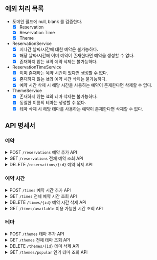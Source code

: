 ## 예외 처리 목록
- 도메인 필드에 null, blank 를 검즘한다.
  - [x] Reservation
  - [x] Reservation Time
  - [x] Theme
- ReservationService
  - [x] 지나간 날짜/시간에 대한 예악은 불가능하다.
  - [x] 해당 날짜/시간에 이미 예약이 존재한다면 예약을 생성할 수 없다.
  - [x] 존재하지 않는 id의 예약 삭제는 불가능하다.
- ReservationTimeService
  - [x] 이미 존재하는 예약 시간이 있다면 생성할 수 없다.
  - [x] 존재하지 않는 id의 예약 시간 삭제는 불가능하다.
  - [x] 예약 시간 삭제 시 해당 시간을 사용하는 예약이 존재한다면 삭제할 수 없다.
- ThemeService
  - [x] 존재하지 않는 id의 테마 삭제는 불가능하다.
  - [x] 동일한 이름의 테마는 생성할 수 없다.
  - [x] 테마 삭제 시 해당 테마를 사용하는 예약이 존재한다면 삭제할 수 없다.

## API 명세서

### 예약

<details>
<summary>POST <code>/reservations</code> 예약 추가 API</summary>

#### Request

```http
POST /reservations HTTP/1.1
content-type: application/json

{
    "name": "브라운",
    "date": "2023-08-05",
    "timeId": 1,
    "themeId": 1
}
```

#### Response

```http
HTTP/1.1 201
Content-Type: application/json

{
    "id": 1,
    "name": "브라운",
    "date": "2023-08-05",
    "time" : {
        "id": 1,
        "startAt" : "10:00"
    },
    "theme" : {
        "id": 1,
        "name": "테마1",
        "thumbnail": "https://example.com/thumbnail.jpg"
    }
}
```

</details>

<details>
<summary>GET <code>/reservations</code> 전체 예약 조회 API</summary>

#### Request

```http
GET /reservations HTTP/1.1
```

#### Response

```http
HTTP/1.1 200
Content-Type: application/json

[
  {
    "id": 1,
    "name": "브라운",
    "date": "2023-08-05",
    "time" : {
        "id": 1,
        "startAt" : "10:00"
    },
    "theme" : {
        "id": 1,
        "name": "테마1",
        "thumbnail": "https://example.com/thumbnail.jpg"
    }
  }
]
```

</details>

<details>
<summary>DELETE <code>/reservations/{id}</code> 예약 삭제 API</summary>

#### Request

```http
DELETE /reservations/1 HTTP/1.1
```

#### Response

```http
HTTP/1.1 204
```

</details>

### 예약 시간

<details>
<summary>POST <code>/times</code> 예약 시간 추가 API</summary>

#### Request

```http
POST /times HTTP/1.1
content-type: application/json

{
    "startAt": "10:00"
}
```

#### Response

```http
HTTP/1.1 201
Content-Type: application/json

{
    "id": 1,
    "startAt": "10:00"
}
```

</details>

<details>
<summary>GET <code>/times</code> 전체 예약 시간 조회 API</summary>

#### Request

```http
GET /times HTTP/1.1
```

#### Response

```http
HTTP/1.1 200 
Content-Type: application/json

[
   {
        "id": 1,
        "startAt": "10:00"
    },
    {
        "id": 2,
        "startAt": "11:00"
    }
]
```

</details>

<details>
<summary>DELETE <code>/times/{id}</code> 예약 시간 삭제 API</summary>

#### Request

```http
DELETE /times/1 HTTP/1.1
```

#### Response

```http
HTTP/1.1 204
```

</details>

<details>
<summary>GET <code>/times/available</code> 이용 가능한 시간 조회 API</summary>

#### Request

```http
GET /times/available?date={date}&themeId={themeId} HTTP/1.1

date: (필수) 예약 가능한 시간을 조회할 날짜 (형식: YYYY-MM-DD)
themeId: (필수) 조회할 테마의 ID
```

#### Response

```http
HTTP/1.1 200

[
    {
        "timeId": 1,
        "startAt": "10:00"
        "alreadyBooked": false
    },
    {
        "timeId": 2,
        "startAt": "10:40"
        "alreadyBooked": true
    }
]
```

</details>

### 테마

<details>
<summary>POST <code>/themes</code> 테마 추가 API</summary>

#### Request

```http
POST /themes HTTP/1.1
content-type: application/json

{
    "name": "테마1",
    "description": "테마1 설명",
    "thumbnail": "https://example.com/thumbnail.jpg"
}
```

#### Response

```http
HTTP/1.1 201
Content-Type: application/json

{
    "id": 1,
    "name": "테마1",
    "description": "테마1 설명",
    "thumbnail": "https://example.com/thumbnail.jpg"
}
```

</details>

<details>
<summary>GET <code>/themes</code> 전체 테마 조회 API</summary>

#### Request

```http
GET /themes HTTP/1.1
```

#### Response

```http
HTTP/1.1 200
Content-Type: application/json

[
    {
        "id": 1,
        "name": "테마1",
        "description": "테마1 설명",
        "thumbnail": "https://example.com/thumbnail.jpg"
    },
    {
        "id": 2,
        "name": "테마2",
        "description": "테마2 설명",
        "thumbnail": "https://example.com/thumbnail-2.jpg"
    }
]
```

</details>

<details>
<summary>DELETE <code>/themes/{id}</code> 테마 삭제 API</summary>

#### Request

```http
DELETE /themes/1 HTTP/1.1
```

#### Response

```http
HTTP/1.1 204
```

</details>

<details>
<summary>GET <code>/themes/popular</code> 인기 테마 조회 API</summary>

#### Request

```http
GET /themes/popular HTTP/1.1
```

최근 일주일을 기준으로 하여 해당 기간 내에 방문하는 예약이 많은 테마 10개를 조회한다.  
예를 들어, 오늘이 4월 8일인 경우, 게임 날짜가 4월 1일부터 4월 7일까지인 예약 건수가 많은 순서대로 10개의 테마를 조회한다.

#### Response

```http
HTTP/1.1 200
Content-Type: application/json

[
    {
        "id": 1,
        "name": "테마1",
        "description": "테마1 설명",
        "thumbnail": "https://example.com/thumbnail.jpg"
    },
    {
        "id": 2,
        "name": "테마2",
        "description": "테마2 설명",
        "thumbnail": "https://example.com/thumbnail-2.jpg"
    }
]
```

</details>
